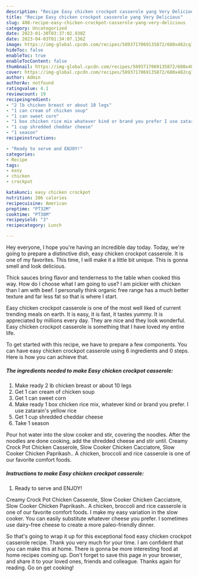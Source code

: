 ```yaml
---
description: "Recipe Easy chicken crockpot casserole yang Very Delicious"
title: "Recipe Easy chicken crockpot casserole yang Very Delicious"
slug: 408-recipe-easy-chicken-crockpot-casserole-yang-very-delicious
category: Uncategorized
date: 2023-01-30T03:37:02.930Z
date: 2023-04-03T01:34:07.136Z
image: https://img-global.cpcdn.com/recipes/5893717069135872/680x482cq70/easy-chicken-crockpot-casserole-recipe-main-photo.jpg
hideToc: false
enableToc: true
enableTocContent: false
thumbnail: https://img-global.cpcdn.com/recipes/5893717069135872/680x482cq70/easy-chicken-crockpot-casserole-recipe-main-photo.jpg
cover: https://img-global.cpcdn.com/recipes/5893717069135872/680x482cq70/easy-chicken-crockpot-casserole-recipe-main-photo.jpg
author: Admin
authorAv: notfound
ratingvalue: 4.1
reviewcount: 19
recipeingredient:
- "2 lb chicken breast or about 10 legs"
- "1 can cream of chicken soup"
- "1 can sweet corn"
- "1 box chicken rice mix whatever kind or brand you prefer I use zatarains yellow rice"
- "1 cup shredded cheddar cheese"
- "1 season"
recipeinstructions:

- "Ready to serve and ENJOY!"
categories:
- Recipe
tags:
- easy
- chicken
- crockpot

katakunci: easy chicken crockpot 
nutrition: 206 calories
recipecuisine: American
preptime: "PT32M"
cooktime: "PT38M"
recipeyield: "3"
recipecategory: Lunch

---
```



Hey everyone, I hope you're having an incredible day today. Today, we're going to prepare a distinctive dish, easy chicken crockpot casserole. It is one of my favorites. This time, I will make it a little bit unique. This is gonna smell and look delicious.

Thick sauces bring flavor and tenderness to the table when cooked this way. How do I choose what I am going to use? I am pickier with chicken than I am with beef. I personally think organic free range has a much better texture and far less fat so that is where I start.

Easy chicken crockpot casserole is one of the most well liked of current trending meals on earth. It is easy, it is fast, it tastes yummy. It is appreciated by millions every day. They are nice and they look wonderful. Easy chicken crockpot casserole is something that I have loved my entire life.


To get started with this recipe, we have to prepare a few components. You can have easy chicken crockpot casserole using 6 ingredients and 0 steps. Here is how you can achieve that.

<!--inarticleads1-->

##### The ingredients needed to make Easy chicken crockpot casserole:

1. Make ready 2 lb chicken breast or about 10 legs
1. Get 1 can cream of chicken soup
1. Get 1 can sweet corn
1. Make ready 1 box chicken rice mix, whatever kind or brand you prefer. I use zatarain&#39;s yellow rice
1. Get 1 cup shredded cheddar cheese
1. Take 1 season


Pour hot water into the slow cooker and stir, covering the noodles. After the noodles are done cooking, add the shredded cheese and stir until. Creamy Crock Pot Chicken Casserole, Slow Cooker Chicken Cacciatore, Slow Cooker Chicken Paprikash.. A chicken, broccoli and rice casserole is one of our favorite comfort foods. 

<!--inarticleads2-->

##### Instructions to make Easy chicken crockpot casserole:


1. Ready to serve and ENJOY!

Creamy Crock Pot Chicken Casserole, Slow Cooker Chicken Cacciatore, Slow Cooker Chicken Paprikash.. A chicken, broccoli and rice casserole is one of our favorite comfort foods. I make my easy variation in the slow cooker. You can easily substitute whatever cheese you prefer. I sometimes use dairy-free cheese to create a more paleo-friendly dinner. 

So that's going to wrap it up for this exceptional food easy chicken crockpot casserole recipe. Thank you very much for your time. I am confident that you can make this at home. There is gonna be more interesting food at home recipes coming up. Don't forget to save this page in your browser, and share it to your loved ones, friends and colleague. Thanks again for reading. Go on get cooking!
